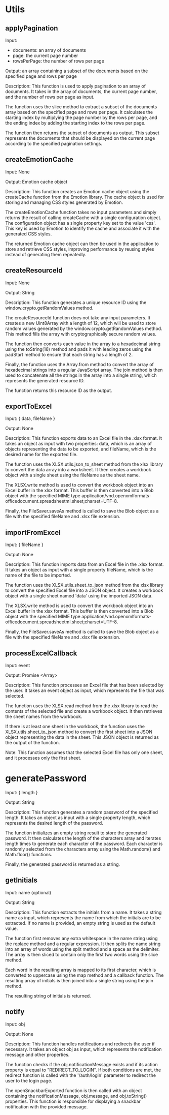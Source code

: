 # Utils

## applyPagination

Input: 
- documents: an array of documents
- page: the current page number
- rowsPerPage: the number of rows per page

Output: an array containing a subset of the documents based on the specified page and rows per page

Description: This function is used to apply pagination to an array of documents. It takes in the array of documents, the current page number, and the number of rows per page as input.

The function uses the slice method to extract a subset of the documents array based on the specified page and rows per page. It calculates the starting index by multiplying the page number by the rows per page, and the ending index by adding the starting index to the rows per page.

The function then returns the subset of documents as output. This subset represents the documents that should be displayed on the current page according to the specified pagination settings.

## createEmotionCache

Input: None

Output: Emotion cache object

Description: This function creates an Emotion cache object using the createCache function from the Emotion library. The cache object is used for storing and managing CSS styles generated by Emotion.

The createEmotionCache function takes no input parameters and simply returns the result of calling createCache with a single configuration object. The configuration object has a single property key set to the value 'css'. This key is used by Emotion to identify the cache and associate it with the generated CSS styles.

The returned Emotion cache object can then be used in the application to store and retrieve CSS styles, improving performance by reusing styles instead of generating them repeatedly.

## createResourceId

Input: None

Output: String

Description: This function generates a unique resource ID using the window.crypto.getRandomValues method. 

The createResourceId function does not take any input parameters. It creates a new Uint8Array with a length of 12, which will be used to store random values generated by the window.crypto.getRandomValues method. This method fills the array with cryptographically secure random values.

The function then converts each value in the array to a hexadecimal string using the toString(16) method and pads it with leading zeros using the padStart method to ensure that each string has a length of 2.

Finally, the function uses the Array.from method to convert the array of hexadecimal strings into a regular JavaScript array. The join method is then used to concatenate all the strings in the array into a single string, which represents the generated resource ID.

The function returns this resource ID as the output.

## exportToExcel

Input: { data, fileName }

Output: None

Description: This function exports data to an Excel file in the .xlsx format. It takes an object as input with two properties: data, which is an array of objects representing the data to be exported, and fileName, which is the desired name for the exported file.

The function uses the XLSX.utils.json_to_sheet method from the xlsx library to convert the data array into a worksheet. It then creates a workbook object with a single sheet using the fileName as the sheet name.

The XLSX.write method is used to convert the workbook object into an Excel buffer in the xlsx format. This buffer is then converted into a Blob object with the specified MIME type application/vnd.openxmlformats-officedocument.spreadsheetml.sheet;charset=UTF-8.

Finally, the FileSaver.saveAs method is called to save the Blob object as a file with the specified fileName and .xlsx file extension.

## importFromExcel

Input: { fileName }

Output: None

Description: This function imports data from an Excel file in the .xlsx format. It takes an object as input with a single property fileName, which is the name of the file to be imported.

The function uses the XLSX.utils.sheet_to_json method from the xlsx library to convert the specified Excel file into a JSON object. It creates a workbook object with a single sheet named 'data' using the imported JSON data.

The XLSX.write method is used to convert the workbook object into an Excel buffer in the xlsx format. This buffer is then converted into a Blob object with the specified MIME type application/vnd.openxmlformats-officedocument.spreadsheetml.sheet;charset=UTF-8.

Finally, the FileSaver.saveAs method is called to save the Blob object as a file with the specified fileName and .xlsx file extension.

## processExcelCallback

Input: event

Output: Promise <Array<Object>>

Description: This function processes an Excel file that has been selected by the user. It takes an event object as input, which represents the file that was selected.

The function uses the XLSX.read method from the xlsx library to read the contents of the selected file and create a workbook object. It then retrieves the sheet names from the workbook.

If there is at least one sheet in the workbook, the function uses the XLSX.utils.sheet_to_json method to convert the first sheet into a JSON object representing the data in the sheet. This JSON object is returned as the output of the function.

Note: This function assumes that the selected Excel file has only one sheet, and it processes only the first sheet.

# generatePassword

Input: { length }

Output: String

Description: This function generates a random password of the specified length. It takes an object as input with a single property length, which represents the desired length of the password.

The function initializes an empty string result to store the generated password. It then calculates the length of the characters array and iterates length times to generate each character of the password. Each character is randomly selected from the characters array using the Math.random() and Math.floor() functions.

Finally, the generated password is returned as a string.

## getInitials

Input: name (optional)

Output: String

Description: This function extracts the initials from a name. It takes a string name as input, which represents the name from which the initials are to be extracted. If no name is provided, an empty string is used as the default value.

The function first removes any extra whitespace in the name string using the replace method and a regular expression. It then splits the name string into an array of words using the split method and a space as the delimiter. The array is then sliced to contain only the first two words using the slice method.

Each word in the resulting array is mapped to its first character, which is converted to uppercase using the map method and a callback function. The resulting array of initials is then joined into a single string using the join method.

The resulting string of initials is returned.

## notify

Input: obj

Output: None

Description: This function handles notifications and redirects the user if necessary. It takes an object obj as input, which represents the notification message and other properties.

The function checks if the obj.notificationMessage exists and if its action property is equal to "REDIRECT_TO_LOGIN". If both conditions are met, the redirect function is called with the '/auth/login' parameter to redirect the user to the login page.

The openSnackbarExported function is then called with an object containing the notificationMessage, obj.message, and obj.toString() properties. This function is responsible for displaying a snackbar notification with the provided message.